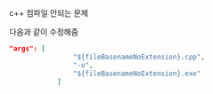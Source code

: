 c++ 컴파일 안되는 문제
[](./img/image-20200114164348049.png)


다음과 같이 수정해줌
```json
"args": [
                "${fileBasenameNoExtension}.cpp",
                "-o",
                "${fileBasenameNoExtension}.exe"
            ]
```

